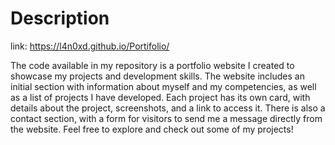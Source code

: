 # Description

link: https://l4n0xd.github.io/Portifolio/

The code available in my repository is a portfolio website I created to showcase my projects and development skills. The website includes an initial section with information about myself and my competencies, as well as a list of projects I have developed. Each project has its own card, with details about the project, screenshots, and a link to access it. There is also a contact section, with a form for visitors to send me a message directly from the website. Feel free to explore and check out some of my projects!